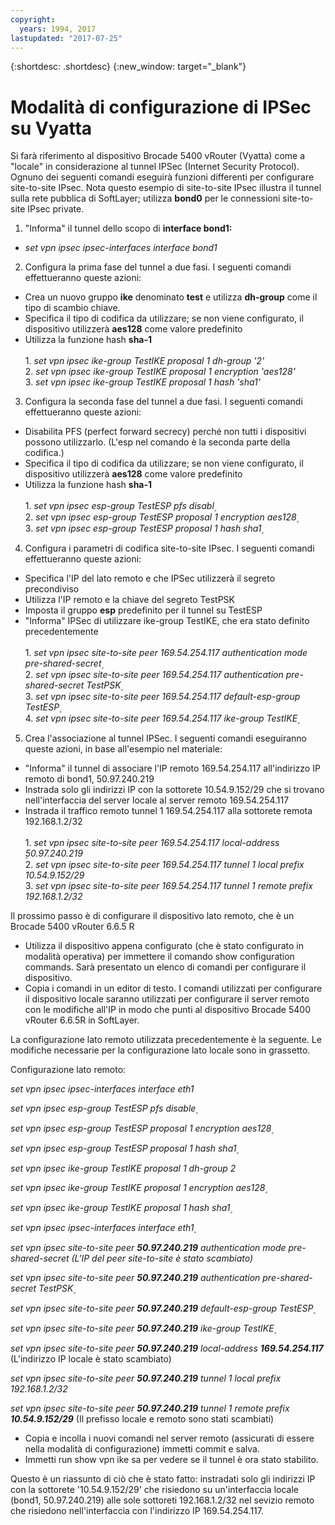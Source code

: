 ```yaml
---
copyright:
  years: 1994, 2017
lastupdated: "2017-07-25"
---
```


{:shortdesc: .shortdesc}
{:new_window: target="_blank"}

# Modalità di configurazione di IPSec su Vyatta

Si farà riferimento al dispositivo Brocade 5400 vRouter (Vyatta) come a "locale" in considerazione al tunnel IPSec (Internet Security Protocol). Ognuno dei seguenti comandi eseguirà funzioni differenti per configurare site-to-site IPsec. Nota questo esempio di site-to-site IPsec illustra il tunnel sulla rete pubblica di SoftLayer; utilizza **bond0** per le connessioni site-to-site IPsec private.

1. "Informa" il tunnel dello scopo di **interface bond1:**

  * *set vpn ipsec ipsec-interfaces interface bond1*

2. Configura la prima fase del tunnel a due fasi. I seguenti comandi effettueranno queste azioni:

  * Crea un nuovo gruppo **ike** denominato **test** e utilizza **dh-group** come il tipo di scambio chiave.
  * Specifica il tipo di codifica da utilizzare; se non viene configurato, il dispositivo utilizzerà **aes128** come valore predefinito
  * Utilizza la funzione hash **sha-1**<br/><br/>
  1\. *set vpn ipsec ike-group TestIKE proposal 1 dh-group '2'*<br/>
  2\. *set vpn ipsec ike-group TestIKE proposal 1 encryption 'aes128'*<br/>
  3\. *set vpn ipsec ike-group TestIKE proposal 1 hash 'sha1'*<br/>

3. Configura la seconda fase del tunnel a due fasi. I seguenti comandi effettueranno queste azioni:

  * Disabilita PFS (perfect forward secrecy) perché non tutti i dispositivi possono utilizzarlo. (L'esp nel comando è la seconda parte della codifica.)
  * Specifica il tipo di codifica da utilizzare; se non viene configurato, il dispositivo utilizzerà **aes128** come valore predefinito
  * Utilizza la funzione hash **sha-1**<br/><br/>
  1\. *set vpn ipsec esp-group TestESP pfs disabl۪*<br/>
  2\. *set vpn ipsec esp-group TestESP proposal 1 encryption aes128۪*<br/>
  3\. *set vpn ipsec esp-group TestESP proposal 1 hash sha1۪*<br/>

4. Configura i parametri di codifica site-to-site IPsec. I seguenti comandi effettueranno queste azioni:

  * Specifica l'IP del lato remoto e che IPSec utilizzerà il segreto precondiviso
  * Utilizza l'IP remoto e la chiave del segreto TestPSK
  * Imposta il gruppo **esp** predefinito per il tunnel su TestESP
  * "Informa" IPSec di utilizzare ike-group TestIKE, che era stato definito precedentemente<br/><br/>
  1\. *set vpn ipsec site-to-site peer 169.54.254.117 authentication mode pre-shared-secret۪*<br/>
  2\. *set vpn ipsec site-to-site peer 169.54.254.117 authentication pre-shared-secret TestPSK۪*<br/>
  3\. *set vpn ipsec site-to-site peer 169.54.254.117 default-esp-group TestESP۪*<br/>
  4\. *set vpn ipsec site-to-site peer 169.54.254.117 ike-group TestIKE۪*<br/>

5. Crea l'associazione al tunnel IPSec. I seguenti comandi eseguiranno queste azioni, in base all'esempio nel materiale:

  * "Informa" il tunnel di associare l'IP remoto 169.54.254.117 all'indirizzo IP remoto di bond1, 50.97.240.219
  * Instrada solo gli indirizzi IP con la sottorete 10.54.9.152/29 che si trovano nell'interfaccia del server locale al server remoto 169.54.254.117
  * Instrada il traffico remoto tunnel 1 169.54.254.117 alla sottorete remota 192.168.1.2/32<br/><br/>
  1\. *set vpn ipsec site-to-site peer 169.54.254.117 local-address ۪50.97.240.219*<br/>
  2\. *set vpn ipsec site-to-site peer 169.54.254.117 tunnel 1 local prefix 10.54.9.152/29*<br/>
  3\. *set vpn ipsec site-to-site peer 169.54.254.117 tunnel 1 remote prefix 192.168.1.2/32*<br/>

Il prossimo passo è di configurare il dispositivo lato remoto, che è un Brocade 5400 vRouter 6.6.5 R

  * Utilizza il dispositivo appena configurato (che è stato configurato in modalità operativa) per immettere il comando show configuration commands. Sarà presentato un elenco di comandi per configurare il dispositivo.
  * Copia i comandi in un editor di testo. I comandi utilizzati per configurare il dispositivo locale saranno utilizzati per configurare il server remoto con le modifiche all'IP in modo che punti al dispositivo Brocade 5400 vRouter 6.6.5R in SoftLayer.

La configurazione lato remoto utilizzata precedentemente è la seguente. Le modifiche necessarie per la configurazione lato locale sono in grassetto.

Configurazione lato remoto:

*set vpn ipsec ipsec-interfaces interface eth1*

*set vpn ipsec esp-group TestESP pfs disable۪*

*set vpn ipsec esp-group TestESP proposal 1 encryption aes128۪*

*set vpn ipsec esp-group TestESP proposal 1 hash sha1۪*

*set vpn ipsec ike-group TestIKE proposal 1 dh-group 2*

*set vpn ipsec ike-group TestIKE proposal 1 encryption aes128۪*

*set vpn ipsec ike-group TestIKE proposal 1 hash sha1۪*

*set vpn ipsec ipsec-interfaces interface eth1۪*

*set vpn ipsec site-to-site peer **50.97.240.219** authentication mode pre-shared-secret (L'IP del peer site-to-site è stato scambiato)*

*set vpn ipsec site-to-site peer **50.97.240.219** authentication pre-shared-secret TestPSK۪*

*set vpn ipsec site-to-site peer **50.97.240.219** default-esp-group TestESP۪*

*set vpn ipsec site-to-site peer **50.97.240.219** ike-group TestIKE۪*

*set vpn ipsec site-to-site peer **50.97.240.219** local-address **169.54.254.117*** (L'indirizzo IP locale è stato scambiato)

*set vpn ipsec site-to-site peer **50.97.240.219** tunnel 1 local prefix 192.168.1.2/32*

*set vpn ipsec site-to-site peer **50.97.240.219** tunnel 1 remote prefix **10.54.9.152/29*** (Il prefisso locale e remoto sono stati scambiati)

* Copia e incolla i nuovi comandi nel server remoto (assicurati di essere nella modalità di configurazione) immetti commit e salva.
* Immetti run show vpn ike sa per vedere se il tunnel è ora stato stabilito.

Questo è un riassunto di ciò che è stato fatto: instradati solo gli indirizzi IP con la sottorete '10.54.9.152/29' che risiedono su un'interfaccia locale (bond1, 50.97.240.219) alle sole sottoreti 192.168.1.2/32 nel sevizio remoto che risiedono nell'interfaccia con l'indirizzo IP 169.54.254.117.
